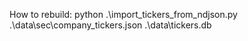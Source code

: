 ﻿How to rebuild:
python .\import_tickers_from_ndjson.py .\data\sec\company_tickers.json .\data\tickers.db

